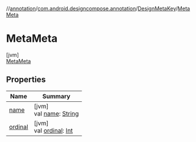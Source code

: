 //[annotation](../../../../index.md)/[com.android.designcompose.annotation](../../index.md)/[DesignMetaKey](../index.md)/[MetaMeta](index.md)

# MetaMeta

[jvm]\
[MetaMeta](index.md)

## Properties

| Name | Summary |
|---|---|
| [name](../-meta-alt/index.md#-372974862%2FProperties%2F1427995742) | [jvm]<br>val [name](../-meta-alt/index.md#-372974862%2FProperties%2F1427995742): [String](https://kotlinlang.org/api/latest/jvm/stdlib/kotlin/-string/index.html) |
| [ordinal](../-meta-alt/index.md#-739389684%2FProperties%2F1427995742) | [jvm]<br>val [ordinal](../-meta-alt/index.md#-739389684%2FProperties%2F1427995742): [Int](https://kotlinlang.org/api/latest/jvm/stdlib/kotlin/-int/index.html) |

